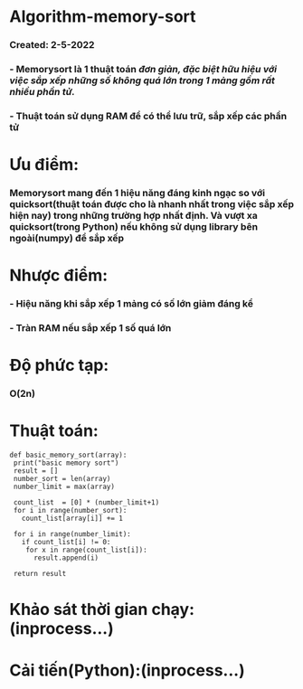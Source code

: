 # Algorithm-memory-sort
### **Created: 2-5-2022**
### - **Memorysort là 1 thuật toán _đơn giản, đặc biệt hữu hiệu với việc sắp xếp những số không quá lớn trong 1 mảng gồm rất nhiều phần tử._**
### - **Thuật toán sử dụng RAM để có thể lưu trữ, sắp xếp các phần tử**

# Ưu điểm:
### Memorysort mang đến 1 hiệu năng đáng kinh ngạc so với quicksort(thuật toán được cho là nhanh nhất trong việc sắp xếp hiện nay) trong những trường hợp nhất định. Và vượt xa quicksort(trong Python) nếu không sử dụng library bên ngoài(numpy) để sắp xếp

# Nhược điểm:
### - Hiệu năng khi sắp xếp 1 mảng có số lớn giảm đáng kể
### - Tràn RAM nếu sắp xếp 1 số quá lớn

# Độ phức tạp:
###  **O(2n)**
 
# Thuật toán:
```
def basic_memory_sort(array):
 print("basic memory sort")
 result = []
 number_sort = len(array)
 number_limit = max(array)

 count_list  = [0] * (number_limit+1)
 for i in range(number_sort):
   count_list[array[i]] += 1

 for i in range(number_limit):
   if count_list[i] != 0:
    for x in range(count_list[i]):
      result.append(i)
      
 return result
```

# Khảo sát thời gian chạy:(inprocess...)

# Cải tiến(Python):(inprocess...)

 

